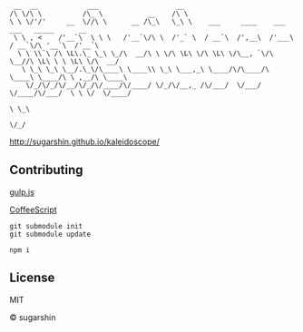 ```
 __  __            ___                   __                                                   
/\ \/\ \          /\_ \           __    /\ \                                                  
\ \ \/'/'     __  \//\ \      __ /\_\   \_\ \    ___     ____    ___    ___   _____      __   
 \ \ , <    /'__`\  \ \ \   /'__`\/\ \  /'_` \  / __`\  /',__\  /'___\ / __`\/\ '__`\  /'__`\ 
  \ \ \\`\ /\ \L\.\_ \_\ \_/\  __/\ \ \/\ \L\ \/\ \L\ \/\__, `\/\ \__//\ \L\ \ \ \L\ \/\  __/ 
   \ \_\ \_\ \__/.\_\/\____\ \____\\ \_\ \___,_\ \____/\/\____/\ \____\ \____/\ \ ,__/\ \____\
    \/_/\/_/\/__/\/_/\/____/\/____/ \/_/\/__,_ /\/___/  \/___/  \/____/\/___/  \ \ \/  \/____/
                                                                                \ \_\         
                                                                                 \/_/         
```

http://sugarshin.github.io/kaleidoscope/

## Contributing

[gulp.js](//gulpjs.com/)

[CoffeeScript](//coffeescript.org/)

```shell
git submodule init
git submodule update

npm i
```

## License

MIT

© sugarshin
